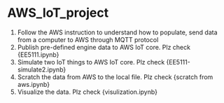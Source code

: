 # AWS_IoT_project
 1. Follow the AWS instruction to understand how to populate, send data from a computer to AWS through MQTT protocol
 2. Publish pre-defined engine data to AWS IoT core. Plz check {EE5111.ipynb}
 3. Simulate two IoT things to AWS IoT core. Plz check {EE5111-simulate2.ipynb}
 4. Scratch the data from AWS to the local file. Plz check {scratch from aws.ipynb}
 5. Visualize the data. Plz check {visulization.ipynb}
